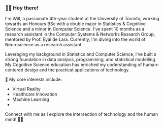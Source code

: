 ### 👋🏻 Hey there! 

I'm Will, a passionate 4th-year student at the University of Toronto, working towards an Honours BSc with a double major in Statistics & Cognitive Science and a minor in Computer Science. I've spent 10 months as a research assistant in the Computer Systems & Networks Research Group, mentored by Prof. Eyal de Lara. Currently, I'm diving into the world of Neuroscience as a research assistant.

Leveraging my background in Statistics and Computer Science, I've built a strong foundation in data analysis, programming, and statistical modelling. My Cognitive Science education has enriched my understanding of human-centered design and the practical applications of technology.

🚀 My core interests include:

* Virtual Reality
* Healthcare Innovation
* Machine Learning
* 
Connect with me as I explore the intersection of technology and the human mind! 🧠✨
